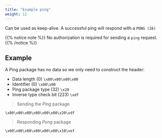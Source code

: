 ```yaml
---
title: "Example ping"
weight: 12
---
```


Can be used as keep-alive. A successful ping will respond with a `PONG (16)`

{{% notice note %}}
No authorization is required for sending a `ping` request.
{{% /notice %}}

## Example

A Ping package has no data so we only need to construct the header:

- Data length (0) `\x00\x00\x00\x00`
- Identifier (0) `\x00\x00`
- Ping package type (32) `\x20`
- Inverse type check bit (223) `\xdf`

> Sending the *Ping* package

```
\x00\x00\x00\x00\x00\x00\x20\xdf
```

> Responding *Pong* package

```
\x00\x00\x00\x00\x00\x00\x10\xef
```
